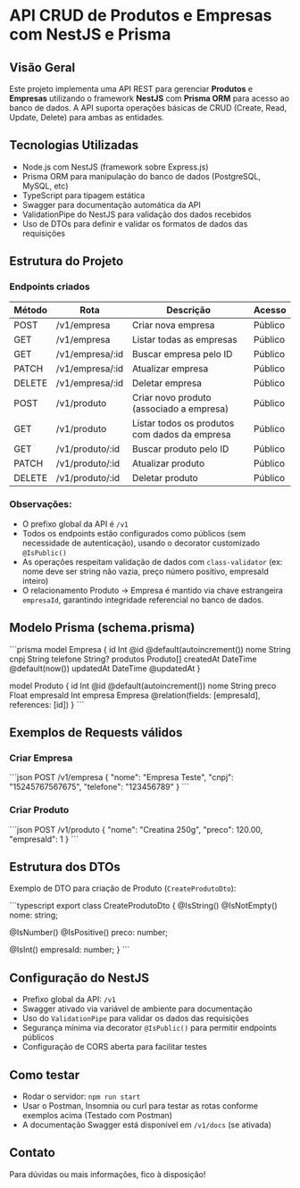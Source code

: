 # API CRUD de Produtos e Empresas com NestJS e Prisma

## Visão Geral

Este projeto implementa uma API REST para gerenciar **Produtos** e **Empresas** utilizando o framework **NestJS** com **Prisma ORM** para acesso ao banco de dados. A API suporta operações básicas de CRUD (Create, Read, Update, Delete) para ambas as entidades.

## Tecnologias Utilizadas

- Node.js com NestJS (framework sobre Express.js)
- Prisma ORM para manipulação do banco de dados (PostgreSQL, MySQL, etc)
- TypeScript para tipagem estática
- Swagger para documentação automática da API
- ValidationPipe do NestJS para validação dos dados recebidos
- Uso de DTOs para definir e validar os formatos de dados das requisições

## Estrutura do Projeto

### Endpoints criados

| Método | Rota               | Descrição                        | Acesso           |
|--------|--------------------|---------------------------------|------------------|
| POST   | /v1/empresa        | Criar nova empresa               | Público          |
| GET    | /v1/empresa        | Listar todas as empresas         | Público          |
| GET    | /v1/empresa/:id    | Buscar empresa pelo ID           | Público          |
| PATCH  | /v1/empresa/:id    | Atualizar empresa                | Público          |
| DELETE | /v1/empresa/:id    | Deletar empresa                  | Público          |
| POST   | /v1/produto        | Criar novo produto (associado a empresa) | Público    |
| GET    | /v1/produto        | Listar todos os produtos com dados da empresa | Público  |
| GET    | /v1/produto/:id    | Buscar produto pelo ID           | Público          |
| PATCH  | /v1/produto/:id    | Atualizar produto                | Público          |
| DELETE | /v1/produto/:id    | Deletar produto                  | Público          |

### Observações:
- O prefixo global da API é `/v1`
- Todos os endpoints estão configurados como públicos (sem necessidade de autenticação), usando o decorator customizado `@IsPublic()`
- As operações respeitam validação de dados com `class-validator` (ex: nome deve ser string não vazia, preço número positivo, empresaId inteiro)
- O relacionamento Produto → Empresa é mantido via chave estrangeira `empresaId`, garantindo integridade referencial no banco de dados.

## Modelo Prisma (schema.prisma)

\`\`\`prisma
model Empresa {
  id        Int       @id @default(autoincrement())
  nome      String
  cnpj      String
  telefone  String?
  produtos  Produto[]
  createdAt DateTime  @default(now())
  updatedAt DateTime  @updatedAt
}

model Produto {
  id        Int      @id @default(autoincrement())
  nome      String
  preco     Float
  empresaId Int
  empresa   Empresa  @relation(fields: [empresaId], references: [id])
}
\`\`\`

## Exemplos de Requests válidos

### Criar Empresa

\`\`\`json
POST /v1/empresa
{
  "nome": "Empresa Teste",
  "cnpj": "15245767567675",
  "telefone": "123456789"
}
\`\`\`

### Criar Produto

\`\`\`json
POST /v1/produto
{
  "nome": "Creatina 250g",
  "preco": 120.00,
  "empresaId": 1
}
\`\`\`

## Estrutura dos DTOs

Exemplo de DTO para criação de Produto (`CreateProdutoDto`):

\`\`\`typescript
export class CreateProdutoDto {
  @IsString()
  @IsNotEmpty()
  nome: string;

  @IsNumber()
  @IsPositive()
  preco: number;

  @IsInt()
  empresaId: number;
}
\`\`\`

## Configuração do NestJS

- Prefixo global da API: `/v1`
- Swagger ativado via variável de ambiente para documentação
- Uso do `ValidationPipe` para validar os dados das requisições
- Segurança mínima via decorator `@IsPublic()` para permitir endpoints públicos
- Configuração de CORS aberta para facilitar testes

## Como testar

- Rodar o servidor: `npm run start`
- Usar o Postman, Insomnia ou curl para testar as rotas conforme exemplos acima (Testado com Postman)
- A documentação Swagger está disponível em `/v1/docs` (se ativada)

## Contato

Para dúvidas ou mais informações, fico à disposição!
